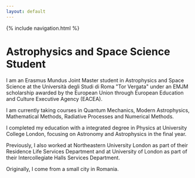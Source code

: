 ```yaml
---
layout: default
---
```


 {% include navigation.html %}

# Astrophysics and Space Science Student

I am an Erasmus Mundus Joint Master student in Astrophysics and Space Science at the Università degli Studi di Roma "Tor Vergata" under an EMJM scholarship awarded by the European Union through European Education and Culture Executive Agency (EACEA).

I am currently taking courses in Quantum Mechanics, Modern Astrophysics, Mathematical Methods, Radiative Processes and Numerical Methods.

I completed my education with a integrated degree in Physics at University College London, focusing on Astronomy and Astrophysics in the final year.

Previously, I also worked at Northeastern University London as part of their Residence Life Services Department and at University of London as part of their Intercollegiate Halls Services Department.

Originally, I come from a small city in Romania.
